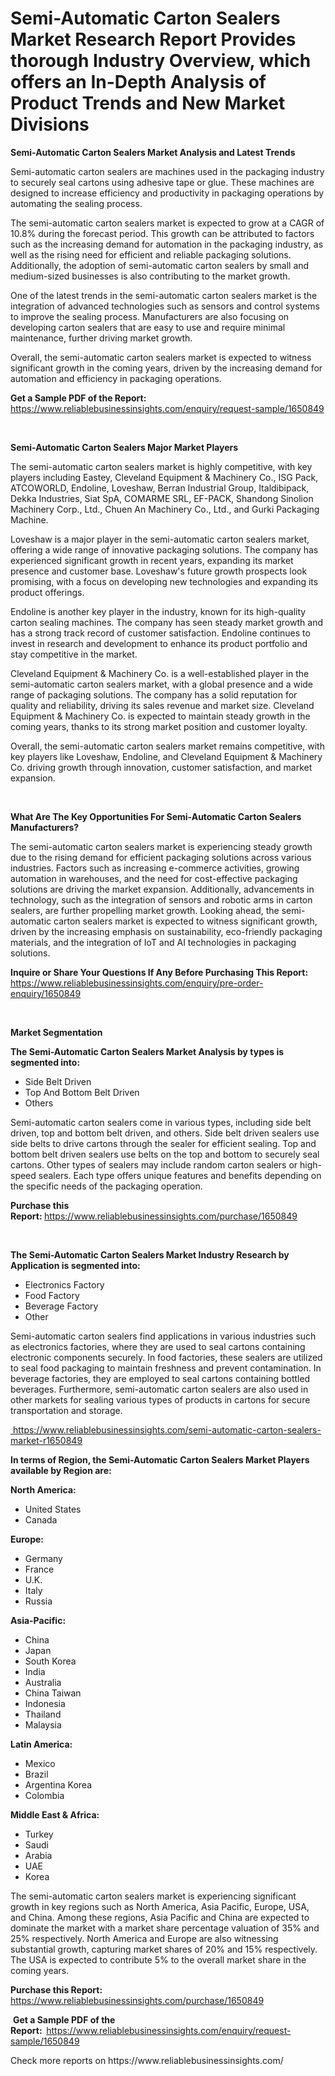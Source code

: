 <p><h1>Semi-Automatic Carton Sealers Market Research Report Provides thorough Industry Overview, which offers an In-Depth Analysis of Product Trends and New Market Divisions</h1></p><p><strong>Semi-Automatic Carton Sealers Market Analysis and Latest Trends</strong></p>
<p><p>Semi-automatic carton sealers are machines used in the packaging industry to securely seal cartons using adhesive tape or glue. These machines are designed to increase efficiency and productivity in packaging operations by automating the sealing process.</p><p>The semi-automatic carton sealers market is expected to grow at a CAGR of 10.8% during the forecast period. This growth can be attributed to factors such as the increasing demand for automation in the packaging industry, as well as the rising need for efficient and reliable packaging solutions. Additionally, the adoption of semi-automatic carton sealers by small and medium-sized businesses is also contributing to the market growth.</p><p>One of the latest trends in the semi-automatic carton sealers market is the integration of advanced technologies such as sensors and control systems to improve the sealing process. Manufacturers are also focusing on developing carton sealers that are easy to use and require minimal maintenance, further driving market growth.</p><p>Overall, the semi-automatic carton sealers market is expected to witness significant growth in the coming years, driven by the increasing demand for automation and efficiency in packaging operations.</p></p>
<p><strong>Get a Sample PDF of the Report:&nbsp;</strong> <a href="https://www.reliablebusinessinsights.com/enquiry/request-sample/1650849">https://www.reliablebusinessinsights.com/enquiry/request-sample/1650849</a></p>
<p>&nbsp;</p>
<p><strong>Semi-Automatic Carton Sealers Major Market Players</strong></p>
<p><p>The semi-automatic carton sealers market is highly competitive, with key players including Eastey, Cleveland Equipment & Machinery Co., ISG Pack, ATCOWORLD, Endoline, Loveshaw, Berran Industrial Group, Italdibipack, Dekka Industries, Siat SpA, COMARME SRL, EF-PACK, Shandong Sinolion Machinery Corp., Ltd., Chuen An Machinery Co., Ltd., and Gurki Packaging Machine.</p><p>Loveshaw is a major player in the semi-automatic carton sealers market, offering a wide range of innovative packaging solutions. The company has experienced significant growth in recent years, expanding its market presence and customer base. Loveshaw's future growth prospects look promising, with a focus on developing new technologies and expanding its product offerings.</p><p>Endoline is another key player in the industry, known for its high-quality carton sealing machines. The company has seen steady market growth and has a strong track record of customer satisfaction. Endoline continues to invest in research and development to enhance its product portfolio and stay competitive in the market.</p><p>Cleveland Equipment & Machinery Co. is a well-established player in the semi-automatic carton sealers market, with a global presence and a wide range of packaging solutions. The company has a solid reputation for quality and reliability, driving its sales revenue and market size. Cleveland Equipment & Machinery Co. is expected to maintain steady growth in the coming years, thanks to its strong market position and customer loyalty.</p><p>Overall, the semi-automatic carton sealers market remains competitive, with key players like Loveshaw, Endoline, and Cleveland Equipment & Machinery Co. driving growth through innovation, customer satisfaction, and market expansion.</p></p>
<p>&nbsp;</p>
<p><strong>What Are The Key Opportunities For Semi-Automatic Carton Sealers Manufacturers?</strong></p>
<p><p>The semi-automatic carton sealers market is experiencing steady growth due to the rising demand for efficient packaging solutions across various industries. Factors such as increasing e-commerce activities, growing automation in warehouses, and the need for cost-effective packaging solutions are driving the market expansion. Additionally, advancements in technology, such as the integration of sensors and robotic arms in carton sealers, are further propelling market growth. Looking ahead, the semi-automatic carton sealers market is expected to witness significant growth, driven by the increasing emphasis on sustainability, eco-friendly packaging materials, and the integration of IoT and AI technologies in packaging solutions.</p></p>
<p><strong>Inquire or Share Your Questions If Any Before Purchasing This Report:</strong> <a href="https://www.reliablebusinessinsights.com/enquiry/pre-order-enquiry/1650849">https://www.reliablebusinessinsights.com/enquiry/pre-order-enquiry/1650849</a></p>
<p>&nbsp;</p>
<p><strong>Market Segmentation</strong></p>
<p><strong>The Semi-Automatic Carton Sealers Market Analysis by types is segmented into:</strong></p>
<p><ul><li>Side Belt Driven</li><li>Top And Bottom Belt Driven</li><li>Others</li></ul></p>
<p><p>Semi-automatic carton sealers come in various types, including side belt driven, top and bottom belt driven, and others. Side belt driven sealers use side belts to drive cartons through the sealer for efficient sealing. Top and bottom belt driven sealers use belts on the top and bottom to securely seal cartons. Other types of sealers may include random carton sealers or high-speed sealers. Each type offers unique features and benefits depending on the specific needs of the packaging operation.</p></p>
<p><strong>Purchase this Report:&nbsp;</strong><a href="https://www.reliablebusinessinsights.com/purchase/1650849">https://www.reliablebusinessinsights.com/purchase/1650849</a></p>
<p>&nbsp;</p>
<p><strong>The Semi-Automatic Carton Sealers Market Industry Research by Application is segmented into:</strong></p>
<p><ul><li>Electronics Factory</li><li>Food Factory</li><li>Beverage Factory</li><li>Other</li></ul></p>
<p><p>Semi-automatic carton sealers find applications in various industries such as electronics factories, where they are used to seal cartons containing electronic components securely. In food factories, these sealers are utilized to seal food packaging to maintain freshness and prevent contamination. In beverage factories, they are employed to seal cartons containing bottled beverages. Furthermore, semi-automatic carton sealers are also used in other markets for sealing various types of products in cartons for secure transportation and storage.</p></p>
<p><a href="https://www.reliablebusinessinsights.com/semi-automatic-carton-sealers-market-r1650849">&nbsp;https://www.reliablebusinessinsights.com/semi-automatic-carton-sealers-market-r1650849</a></p>
<p><strong>In terms of Region, the Semi-Automatic Carton Sealers Market Players available by Region are:</strong></p>
<p>
    <p> <strong> North America: </strong>
        <ul>
            <li>United States</li>
            <li>Canada</li>
        </ul>
        </p> 
    <p> <strong> Europe: </strong>
        <ul>
            <li>Germany</li>
            <li>France</li>
            <li>U.K.</li>
            <li>Italy</li>
            <li>Russia</li>
        </ul>
        </p> 
    <p> <strong> Asia-Pacific: </strong>
        <ul>
            <li>China</li>
            <li>Japan</li>
            <li>South Korea</li>
            <li>India</li>
            <li>Australia</li>
            <li>China Taiwan</li>
            <li>Indonesia</li>
            <li>Thailand</li>
            <li>Malaysia</li>
        </ul>
        </p> 
    <p> <strong> Latin America: </strong>
        <ul>
            <li>Mexico</li>
            <li>Brazil</li>
            <li>Argentina Korea</li>
            <li>Colombia</li>
        </ul>
        </p> 
    <p> <strong> Middle East & Africa: </strong>
        <ul>
            <li>Turkey</li>
            <li>Saudi</li>
            <li>Arabia</li>
            <li>UAE</li>
            <li>Korea</li>
        </ul>
    </p>
    </p>
<p><p>The semi-automatic carton sealers market is experiencing significant growth in key regions such as North America, Asia Pacific, Europe, USA, and China. Among these regions, Asia Pacific and China are expected to dominate the market with a market share percentage valuation of 35% and 25% respectively. North America and Europe are also witnessing substantial growth, capturing market shares of 20% and 15% respectively. The USA is expected to contribute 5% to the overall market share in the coming years.</p></p>
<p><strong>Purchase this Report: </strong><a href="https://www.reliablebusinessinsights.com/purchase/1650849">https://www.reliablebusinessinsights.com/purchase/1650849</a></p>
<p>&nbsp;<strong>Get a Sample PDF of the Report:&nbsp;&nbsp;</strong><a href="https://www.reliablebusinessinsights.com/enquiry/request-sample/1650849">https://www.reliablebusinessinsights.com/enquiry/request-sample/1650849</a></p>
<p><strong></strong></p>
<p>Check more reports on https://www.reliablebusinessinsights.com/</p>